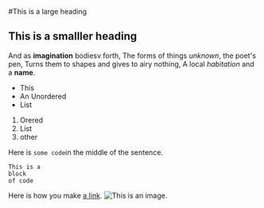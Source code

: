 #This is a large heading

## This is a smalller heading

And as **imagination** bodiesv forth,
The forms of things *unknown*, the poet's pen,
Turns them to shapes and gives to airy nothing,
A local *habitation* and a **name**.

- This
- An Unordered
- List

1. Orered
2. List
3. other

Here is `some code`in the middle of the sentence.

```
This is a 
block
of code
```

Here is how you make [a link](https://google.es).
![This is an image.](https://github.com/yihui/xaringan/releases/download/v0.0.2/karl-moustache.jpg)

